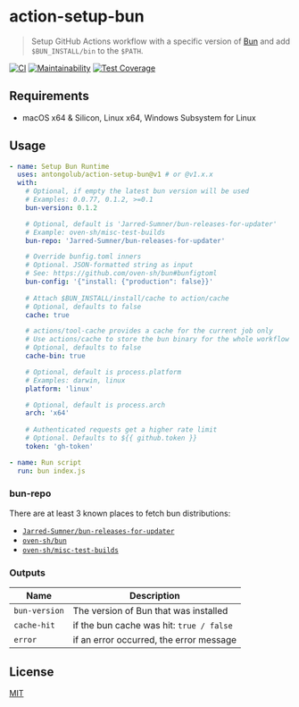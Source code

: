 # action-setup-bun

> Setup GitHub Actions workflow with a specific version of [Bun](https://github.com/oven-sh/bun) and add `$BUN_INSTALL/bin` to the `$PATH`.

[![CI](https://github.com/antongolub/action-setup-bun/actions/workflows/ci.yaml/badge.svg)](https://github.com/antongolub/action-setup-bun/actions/workflows/ci.yaml)
[![Maintainability](https://api.codeclimate.com/v1/badges/51f63421b9c234ac6f27/maintainability)](https://codeclimate.com/github/antongolub/action-setup-bun/maintainability)
[![Test Coverage](https://api.codeclimate.com/v1/badges/51f63421b9c234ac6f27/test_coverage)](https://codeclimate.com/github/antongolub/action-setup-bun/test_coverage)

## Requirements
* macOS x64 & Silicon, Linux x64, Windows Subsystem for Linux

## Usage
```yaml
- name: Setup Bun Runtime
  uses: antongolub/action-setup-bun@v1 # or @v1.x.x
  with:
    # Optional, if empty the latest bun version will be used
    # Examples: 0.0.77, 0.1.2, >=0.1
    bun-version: 0.1.2

    # Optional, default is 'Jarred-Sumner/bun-releases-for-updater'
    # Example: oven-sh/misc-test-builds
    bun-repo: 'Jarred-Sumner/bun-releases-for-updater'

    # Override bunfig.toml inners
    # Optional. JSON-formatted string as input
    # See: https://github.com/oven-sh/bun#bunfigtoml
    bun-config: '{"install: {"production": false}}'
    
    # Attach $BUN_INSTALL/install/cache to action/cache
    # Optional, defaults to false
    cache: true

    # actions/tool-cache provides a cache for the current job only
    # Use actions/cache to store the bun binary for the whole workflow
    # Optional, defaults to false
    cache-bin: true

    # Optional, default is process.platform
    # Examples: darwin, linux
    platform: 'linux'

    # Optional, default is process.arch
    arch: 'x64'
    
    # Authenticated requests get a higher rate limit
    # Optional. Defaults to ${{ github.token }}
    token: 'gh-token'

- name: Run script
  run: bun index.js
```

### bun-repo
There are at least 3 known places to fetch bun distributions:
* [`Jarred-Sumner/bun-releases-for-updater`](https://github.com/Jarred-Sumner/bun-releases-for-updater/releases)
* [`oven-sh/bun`](https://github.com/oven-sh/bun/releases)
* [`oven-sh/misc-test-builds`](https://github.com/oven-sh/misc-test-builds/releases)

### Outputs
| Name          | Description                              |
|---------------|------------------------------------------|
| `bun-version` | The version of Bun that was installed    |
| `cache-hit`   | if the bun cache was hit: `true / false` |
| `error`       | if an error occurred, the error message  |

## License
[MIT](LICENSE)
